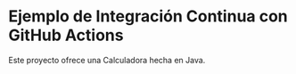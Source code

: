# Ejemplo de Integración Continua con GitHub Actions

Este proyecto ofrece una Calculadora hecha en Java.
